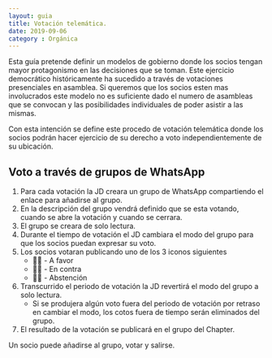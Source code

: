 ```yaml
---
layout: guia
title: Votación telemática.
date: 2019-09-06
category : Orgánica
---
```


Esta guía pretende definir un modelos de gobierno donde los socios tengan mayor protagonismo en las decisiones que se toman.
Este ejercicio democrático históricamente ha sucedido a través de votaciones presenciales en asamblea. Si queremos que los socios esten mas involucrados este modelo no es suficiente dado el numero de asambleas que se convocan y las posibilidades individuales de poder asistir a las mismas.

Con esta intención se define este procedo de votación telemática donde los socios podrán hacer ejercicio de su derecho a voto independientemente de su ubicación.

## Voto a través de grupos de WhatsApp

1. Para cada votación la JD creara un grupo de WhatsApp compartiendo el enlace para añadirse al grupo.
2. En la descripción del grupo vendrá definido que se esta votando, cuando se abre la votación y cuando se cerrara.
3. El grupo se creara de solo lectura. 
4. Durante el tiempo de votación el JD cambiara el modo del grupo para que los socios puedan expresar su voto. 
5. Los socios votaran publicando uno de los 3 iconos siguientes 
    - 👍🏻 - A favor
    - 👎🏻 - En contra
    - ✊🏻 - Abstención
6. Transcurrido el periodo de votación la JD revertirá el modo del grupo a solo lectura. 
    - Si se produjera algún voto fuera del periodo de votación por retraso en cambiar el modo, los cotos fuera de tiempo serán eliminados del grupo.
7. El resultado de la votación se publicará en el grupo del Chapter.

Un socio puede añadirse al grupo, votar y salirse.
